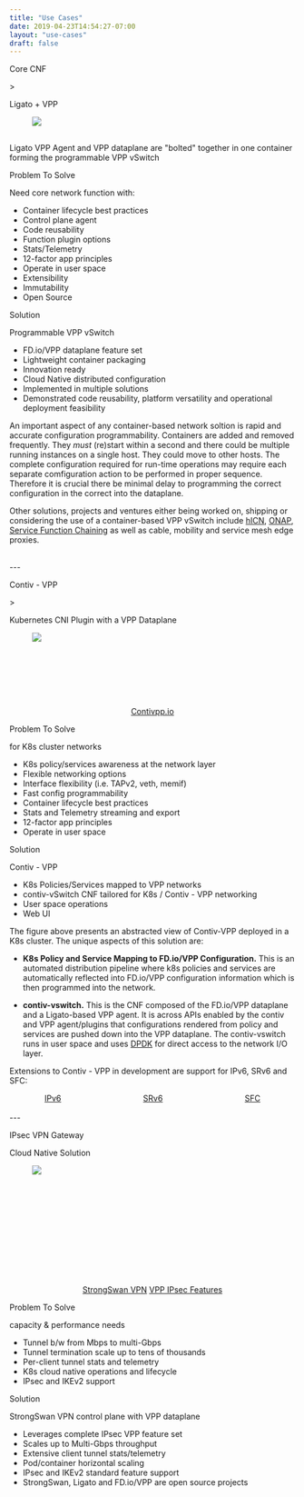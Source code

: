 ```yaml
---
title: "Use Cases"
date: 2019-04-23T14:54:27-07:00
layout: "use-cases"
draft: false
---
```




<div class="tile is-ancestor">
    <div class="tile is-12 is-parent">
        <div class="tile is-child box notification is-success">
            <p class="title">Core CNF</p>
        </div>
    </div>>
</div>


<div class="tile is-ancestor">
    <div class="tile is-12">
        <div class="tile">
            <div class="tile is-parent is-8">
                <article class="tile is-child box">
                    <p class="title">Ligato + VPP</p>
                    <figure class="image is-4by3">
                        <img src="/images/ligato/ligato-cnf-evolve.svg">
                    </figure>
                    <div class="is-size-6" style="margin-top: 30px">
                    <p>
                     Ligato VPP Agent and VPP dataplane are "bolted" together in one container forming the programmable VPP vSwitch</p>
                    </div>                   
                </article>
            </div>
            <div class="tile is-parent is-vertical is-4">
                <article class="tile is-child box markdown-body">
                    <p class="title">Problem To Solve</p>
                    <p class="subtitle">Need core network function with:</p>
                    <div class="is-size-6">              
                    <ul>
                        <li>Container lifecycle best practices</li>
                        <li>Control plane agent</li>
                        <li>Code reusability</li>
                        <li>Function plugin options</li>
                        <li>Stats/Telemetry</li>
                        <li>12-factor app principles</li>
                        <li>Operate in user space</li>
                        <li>Extensibility</li>
                        <li>Immutability</li>
                        <li>Open Source</li>
                    </ul>
                    </div>
                </article>
                <article class="tile is-child box">
                    <p class="title">Solution</p>
                    <p class="subtitle">Programmable VPP vSwitch</p>
                    <div class="is-size-6">
                    <ul>
                       <li>FD.io/VPP dataplane feature set</li>
                       <li>Lightweight container packaging
                       <li>Innovation ready</li>
                       <li>Cloud Native distributed configuration 
                       <li>Implemented in multiple solutions
                       <li>Demonstrated code reusability, platform versatility and operational deployment feasibility</li>
                    </ul>                                                                                                                   
                </div>
                </article>
            </div>
        </div>
    </div>
</div>

An important aspect of any container-based network soltion is rapid and accurate configuration programmability. Containers are added and removed frequently. They _must_ (re)start within a second and there could be multiple running instances on a single host. They could move to other hosts. The complete configuration required for run-time operations may require each separate comfiguration action to be performed in proper sequence. Therefore it is crucial there be minimal delay to programming the correct configuration in the correct into the dataplane. 

Other solutions, projects and ventures either being worked on, shipping or considering the use of a container-based VPP vSwitch include [hICN](https://fd.io/2019/02/introducing-hybrid-information-centric-networking-hicn-a-new-fd-io-project/), [ONAP](https://www.onap.org), [Service Function Chaining](https://github.com/ligato/sfc-controller) as well as cable, mobility and service mesh edge proxies.

<br/>
---
<div class="tile is-ancestor">
    <div class="tile is-12 is-parent">
        <div class="tile is-child box notification is-link">
            <p class="title">Contiv - VPP</p>
        </div>
    </div>>
</div>

<div class="tile is-ancestor">
    <div class="tile is-12">
        <div class="tile">
            <div class="tile is-parent is-8">
                <article class="tile is-child box">
                    <p class="title">Kubernetes CNI Plugin with a VPP Dataplane</p>
                    <figure class="image is-4by3">
                        <img src="/images/ligato/ligato-contiv-vswitch2.svg">
                    </figure>                   
                    <div style="padding-top: 100px">
                        <div style="text-align: center">
                            <a href="https://contivpp.io"class="button is-link">Contivpp.io</a>
                        </div>
                    </div>
                </article>
            </div>
            <div class="tile is-parent is-vertical is-4">
                <article class="tile is-child box">
                    <p class="title">Problem To Solve</p>
                    <p class="subtitle">for K8s cluster networks</p>             
                        <ul class="is-size-6">
                            <li>K8s policy/services awareness at the network layer</li>
                            <li>Flexible networking options</li>
                            <li>Interface flexibility (i.e. TAPv2, veth, memif)
                            <li>Fast config programmability
                            <li>Container lifecycle best practices</li>
                            <li>Stats and Telemetry streaming and export</li>
                            <li>12-factor app principles</li>
                            <li>Operate in user space</li>
                        </ul>                    
                </article>
                <article class="tile is-child box outside">
                    <p class="title">Solution</p>
                    <p class="subtitle">Contiv - VPP</p>
                    <ul class="is-size-6">
                       <li>K8s Policies/Services mapped to VPP networks</li>
                       <li>contiv-vSwitch CNF tailored for K8s / Contiv - VPP networking</li>
                       <li>User space operations</li>
                       <li>Web UI</li>
                    </ul>                                                                                                                       
                </article>
            </div>
        </div>
    </div>
</div>

The figure above presents an abstracted view of Contiv-VPP deployed in a K8s cluster. The unique aspects of this solution are:

* __K8s Policy and Service Mapping to FD.io/VPP Configuration.__ This is an automated distribution pipeline where k8s policies and services are automatically reflected into FD.io/VPP configuration information which is then programmed into the network.    

* __contiv-vswitch.__ This is the CNF composed of the FD.io/VPP dataplane and a Ligato-based VPP agent. It is across APIs enabled by the contiv and VPP agent/plugins that configurations rendered from policy and services are pushed down into the VPP dataplane. The contiv-vswitch runs in user space and uses [DPDK](https://dpdk.org/) for direct access to the network I/O layer.


Extensions to Contiv - VPP in development are support for IPv6, SRv6 and SFC:

<div class="columns">
    <div class="column is-one-third">
        <div style="text-align: center">
            <a href="https://github.com/contiv/vpp/blob/master/docs/setup/IPV6.md"class="button is-link">IPv6</a>
       </div> 
  </div>    
  <div class="column">
        <div style="text-align: center">
          <a href="https://github.com/contiv/vpp/blob/master/docs/setup/SRV6.md"class="button is-link">SRv6</a>
        </div>  
  </div>
  <div class="column">
        <div style="text-align: center">
          <a href="https://github.com/contiv/vpp/tree/master/k8s/examples/sfc"class="button is-link">SFC</a>
        </div>  
  </div>
</div>

 

<br/>
---


<div class="tile is-ancestor">
    <div class="tile is-12 is-parent">
        <div class="tile is-child box notification is-danger">
            <p class="title">IPsec VPN Gateway</p>
        </div>
    </div>
</div>

<div class="tile is-ancestor">
    <div class="tile is-12">
        <div class="tile">
                <div class="tile is-parent is-8">
                        <article class="tile is-child box">
                            <p class="title">Cloud Native Solution</p>
                            <figure class="image is-5by5">
                                <img src="/images/ligato/kiknos-ipsec-vpn-gateway3.png">
                            </figure>
                            <div style="padding-top: 180px">
                                <div style="text-align: center">
                                    <a href="https://www.strongswan.org/" class="button is-danger has-text-white">StrongSwan VPN</a>
                                    <a href="https://wiki.fd.io/view/VPP/IPSec_and_IKEv2" class="button is-danger has-text-white">VPP IPsec Features</a>
                                </div>
                            </div>
                        </article>
        </div>
        <div class="tile is-parent is-vertical is-4">
                        <article class="tile is-child box">
                            <p class="title">Problem To Solve</p>
                            <p class="subtitle">capacity & performance needs</p>                                      
                            <ul class="is-size-6">
                                <li>Tunnel b/w from Mbps to multi-Gbps</li>
                                <li>Tunnel termination scale up to tens of thousands</li>
                                <li>Per-client tunnel stats and telemetry</li>
                                <li>K8s cloud native operations and lifecycle</li>
                                <li>IPsec and IKEv2 support</li>                               
                            </ul> 
                        </article>
                        <article class="tile is-child box outside">
                            <p class="title">Solution</p>
                            <p class="subtitle">StrongSwan VPN control plane with VPP dataplane</p>
                            <ul class="is-size-6">
                                <li>Leverages complete IPsec VPP feature set</li>
                                <li>Scales up to Multi-Gbps throughput</li>
                                <li>Extensive client tunnel stats/telemetry</li>
                                <li>Pod/container horizontal scaling</li>
                                <li>IPsec and IKEv2 standard feature support</li> 
                                <li>StrongSwan, Ligato and FD.io/VPP are open source projects</li>  
                            </ul>                                                                                                                     
                        </article>
        </div>
    </div>
</div>
</div>


